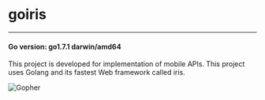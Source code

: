 # goiris
---
#### Go version: go1.7.1 darwin/amd64

This project is developed for implementation of mobile APIs. This project uses Golang and its fastest Web framework called iris.

![Gopher](http://kingofwallpapers.com/gopher/gopher-020.jpg)

